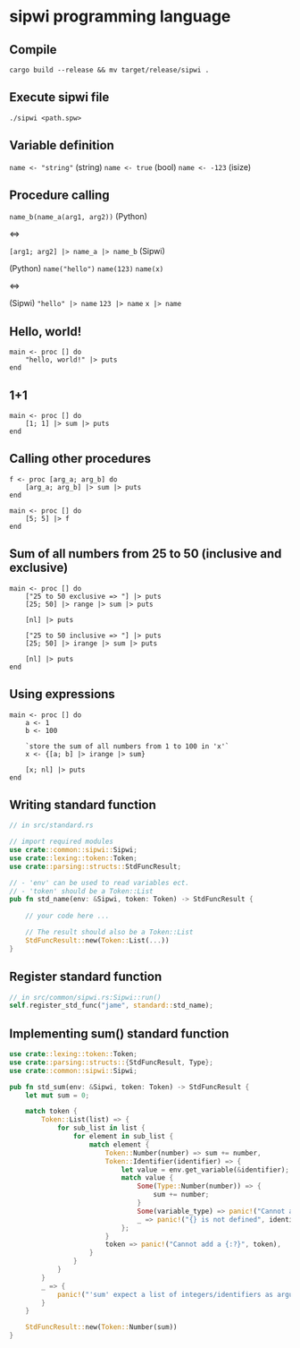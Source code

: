 # sipwi programming language

## Compile

`cargo build --release && mv target/release/sipwi .`

## Execute sipwi file

`./sipwi <path.spw>`

## Variable definition

`name <- "string"` (string)
`name <- true` (bool)
`name <- -123` (isize)

## Procedure calling

`name_b(name_a(arg1, arg2))` (Python)

<=>

`[arg1; arg2] |> name_a |> name_b` (Sipwi)


(Python)
`name("hello")`
`name(123)`
`name(x)`

<=>

(Sipwi)
`"hello" |> name`
`123 |> name`
`x |> name`


## Hello, world!

```
main <- proc [] do
    "hello, world!" |> puts
end
```

## 1+1

```
main <- proc [] do
    [1; 1] |> sum |> puts
end
```

## Calling other procedures

```
f <- proc [arg_a; arg_b] do
    [arg_a; arg_b] |> sum |> puts
end

main <- proc [] do
    [5; 5] |> f
end
```

## Sum of all numbers from 25 to 50 (inclusive and exclusive)

```
main <- proc [] do
    ["25 to 50 exclusive => "] |> puts
    [25; 50] |> range |> sum |> puts
    
    [nl] |> puts

    ["25 to 50 inclusive => "] |> puts
    [25; 50] |> irange |> sum |> puts

    [nl] |> puts
end

```

## Using expressions

```
main <- proc [] do
    a <- 1
    b <- 100

    `store the sum of all numbers from 1 to 100 in 'x'`
    x <- {[a; b] |> irange |> sum} 

    [x; nl] |> puts
end
```

## Writing standard function

```rust
// in src/standard.rs

// import required modules
use crate::common::sipwi::Sipwi;
use crate::lexing::token::Token;
use crate::parsing::structs::StdFuncResult;

// - 'env' can be used to read variables ect.
// - 'token' should be a Token::List
pub fn std_name(env: &Sipwi, token: Token) -> StdFuncResult {
 
    // your code here ...

    // The result should also be a Token::List
    StdFuncResult::new(Token::List(...))
}
```

## Register standard function

```rust
// in src/common/sipwi.rs:Sipwi::run()
self.register_std_func("jame", standard::std_name);
```

## Implementing sum() standard function

```rust
use crate::lexing::token::Token;
use crate::parsing::structs::{StdFuncResult, Type};
use crate::common::sipwi::Sipwi;

pub fn std_sum(env: &Sipwi, token: Token) -> StdFuncResult {
    let mut sum = 0;

    match token {
        Token::List(list) => {
            for sub_list in list {
                for element in sub_list {
                    match element {
                        Token::Number(number) => sum += number,
                        Token::Identifier(identifier) => {
                            let value = env.get_variable(&identifier);
                            match value {
                                Some(Type::Number(number)) => {
                                    sum += number;
                                }
                                Some(variable_type) => panic!("Cannot add a {:?}", variable_type),
                                _ => panic!("{} is not defined", identifier),
                            };
                        }
                        token => panic!("Cannot add a {:?}", token),
                    }
                }
            }
        }
        _ => {
            panic!("'sum' expect a list of integers/identifiers as arguments!")
        }
    }

    StdFuncResult::new(Token::Number(sum))
}
```
